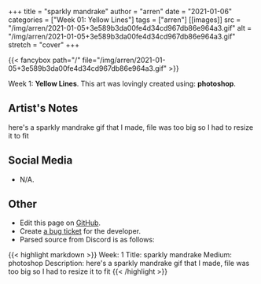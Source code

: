 +++
title =       "sparkly mandrake"
author =      "arren"
date =        "2021-01-06"
categories =  ["Week 01: Yellow Lines"]
tags =        ["arren"]
[[images]]
                      src = "/img/arren/2021-01-05+3e589b3da00fe4d34cd967db86e964a3.gif"
                      alt = "/img/arren/2021-01-05+3e589b3da00fe4d34cd967db86e964a3.gif"
                      stretch = "cover"
+++


{{< fancybox path="/" file="/img/arren/2021-01-05+3e589b3da00fe4d34cd967db86e964a3.gif" >}}


Week 1: **Yellow Lines**. This art was lovingly created using: **photoshop**.

## Artist's Notes

here's a sparkly mandrake gif that I made, file was too big so I had to resize it to fit

## Social Media

- N/A.

## Other

- Edit this page on [GitHub](https://github.com/teaminkling/web-refresh/edit/main/blog/content/blog/arren-week-1-9c0e.md).
- Create [a bug ticket](https://github.com/teaminkling/web-refresh/issues/new?assignees=&labels=bug&template=problem-report.md&title=) for the developer.
- Parsed source from Discord is as follows:

{{< highlight markdown >}}
Week: 1
Title: sparkly mandrake
Medium: photoshop
Description: here's a sparkly mandrake gif that I made, file was too big so I had to resize it to fit
{{< /highlight >}}